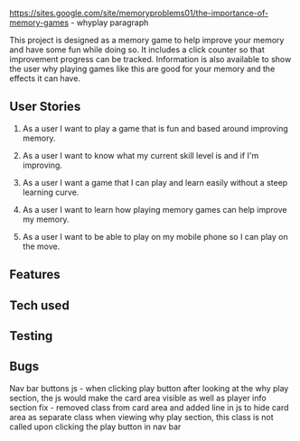 https://sites.google.com/site/memoryproblems01/the-importance-of-memory-games - whyplay paragraph

This project is designed as a memory game to help improve your memory and have some fun while doing so. It includes a click counter so that improvement progress can be tracked.
Information is also available to show the user why playing games like this are good for your memory and the effects it can have.

## User Stories

1. As a user I want to play a game that is fun and based around improving memory.

2. As a user I want to know what my current skill level is and if I'm improving.

3. As a user I want a game that I can play and learn easily without a steep learning curve.

4. As a user I want to learn how playing memory games can help improve my memory.

5. As a user I want to be able to play on my mobile phone so I can play on the move.

## Features

## Tech used

## Testing




## Bugs 

Nav bar buttons js - when clicking play button after looking at the why play section, the js would make the card area visible as well as player info section
    fix - removed class from card area and added line in js to hide card area as separate class when viewing why play section, this class is not called upon clicking the play button in nav bar 